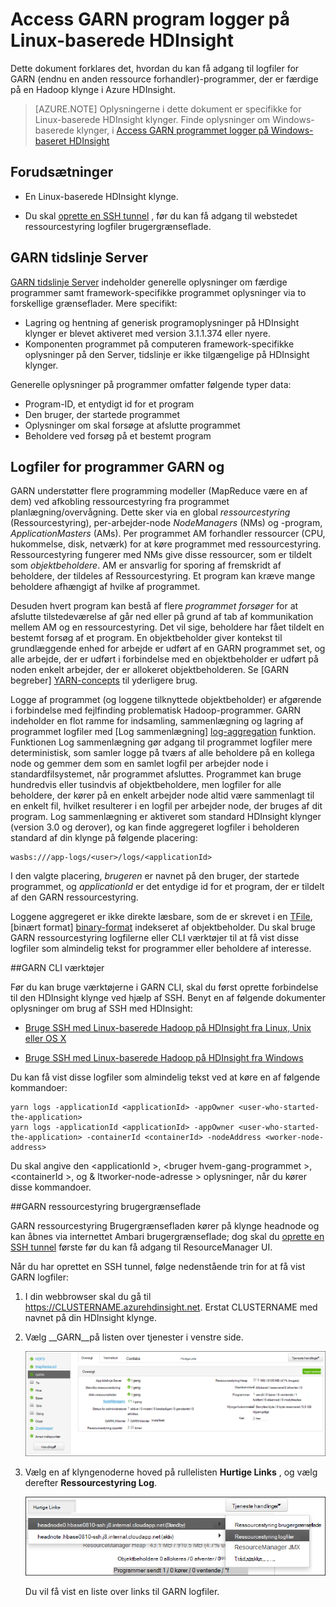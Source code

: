 <properties
    pageTitle="Access Hadoop GARN program logger på Linux-baserede HDInsight | Microsoft Azure"
    description="Få mere at vide om at åbne GARN programmet logge på en Linux-baserede HDInsight (Hadoop) klynge ved hjælp af kommandolinjen og en webbrowser."
    services="hdinsight"
    documentationCenter=""
    tags="azure-portal"
    authors="Blackmist" 
    manager="jhubbard"
    editor="cgronlun"/>

<tags
    ms.service="hdinsight"
    ms.workload="big-data"
    ms.tgt_pltfrm="na"
    ms.devlang="na"
    ms.topic="article"
    ms.date="10/21/2016"
    ms.author="larryfr"/>

# <a name="access-yarn-application-logs-on-linux-based-hdinsight"></a>Access GARN program logger på Linux-baserede HDInsight 

Dette dokument forklares det, hvordan du kan få adgang til logfiler for GARN (endnu en anden ressource forhandler)-programmer, der er færdige på en Hadoop klynge i Azure HDInsight.

> [AZURE.NOTE] Oplysningerne i dette dokument er specifikke for Linux-baserede HDInsight klynger. Finde oplysninger om Windows-baserede klynger, i [Access GARN programmet logger på Windows-baseret HDInsight](hdinsight-hadoop-access-yarn-app-logs.md)

## <a name="prerequisites"></a>Forudsætninger

* En Linux-baserede HDInsight klynge.

* Du skal [oprette en SSH tunnel](hdinsight-linux-ambari-ssh-tunnel.md) , før du kan få adgang til webstedet ressourcestyring logfiler brugergrænseflade.

## <a name="YARNTimelineServer"></a>GARN tidslinje Server

[GARN tidslinje Server](http://hadoop.apache.org/docs/r2.4.0/hadoop-yarn/hadoop-yarn-site/TimelineServer.html) indeholder generelle oplysninger om færdige programmer samt framework-specifikke programmet oplysninger via to forskellige grænseflader. Mere specifikt:

* Lagring og hentning af generisk programoplysninger på HDInsight klynger er blevet aktiveret med version 3.1.1.374 eller nyere.
* Komponenten programmet på computeren framework-specifikke oplysninger på den Server, tidslinje er ikke tilgængelige på HDInsight klynger.

Generelle oplysninger på programmer omfatter følgende typer data:

* Program-ID, et entydigt id for et program
* Den bruger, der startede programmet
* Oplysninger om skal forsøge at afslutte programmet
* Beholdere ved forsøg på et bestemt program

## <a name="YARNAppsAndLogs"></a>Logfiler for programmer GARN og

GARN understøtter flere programming modeller (MapReduce være en af dem) ved afkobling ressourcestyring fra programmet planlægning/overvågning. Dette sker via en global *ressourcestyring* (Ressourcestyring), per-arbejder-node *NodeManagers* (NMs) og -program, *ApplicationMasters* (AMs). Per programmet AM forhandler ressourcer (CPU, hukommelse, disk, netværk) for at køre programmet med ressourcestyring. Ressourcestyring fungerer med NMs give disse ressourcer, som er tildelt som *objektbeholdere*. AM er ansvarlig for sporing af fremskridt af beholdere, der tildeles af Ressourcestyring. Et program kan kræve mange beholdere afhængigt af hvilke af programmet.

Desuden hvert program kan bestå af flere *programmet forsøger* for at afslutte tilstedeværelse af går ned eller på grund af tab af kommunikation mellem AM og en ressourcestyring. Det vil sige, beholdere har fået tildelt en bestemt forsøg af et program. En objektbeholder giver kontekst til grundlæggende enhed for arbejde er udført af en GARN programmet set, og alle arbejde, der er udført i forbindelse med en objektbeholder er udført på noden enkelt arbejder, der er allokeret objektbeholderen. Se [GARN begreber] [ YARN-concepts] til yderligere brug.

Logge af programmet (og loggene tilknyttede objektbeholder) er afgørende i forbindelse med fejlfinding problematisk Hadoop-programmer. GARN indeholder en flot ramme for indsamling, sammenlægning og lagring af programmet logfiler med [Log sammenlægning] [ log-aggregation] funktion. Funktionen Log sammenlægning gør adgang til programmet logfiler mere deterministisk, som samler logge på tværs af alle beholdere på en kollega node og gemmer dem som en samlet logfil per arbejder node i standardfilsystemet, når programmet afsluttes. Programmet kan bruge hundredvis eller tusindvis af objektbeholdere, men logfiler for alle beholdere, der kører på en enkelt arbejder node altid være sammenlagt til en enkelt fil, hvilket resulterer i en logfil per arbejder node, der bruges af dit program. Log sammenlægning er aktiveret som standard HDInsight klynger (version 3.0 og derover), og kan finde aggregeret logfiler i beholderen standard af din klynge på følgende placering:

    wasbs:///app-logs/<user>/logs/<applicationId>

I den valgte placering, *brugeren* er navnet på den bruger, der startede programmet, og *applicationId* er det entydige id for et program, der er tildelt af den GARN ressourcestyring.

Loggene aggregeret er ikke direkte læsbare, som de er skrevet i en [TFile][T-file], [binært format] [ binary-format] indekseret af objektbeholder. Du skal bruge GARN ressourcestyring logfilerne eller CLI værktøjer til at få vist disse logfiler som almindelig tekst for programmer eller beholdere af interesse. 

##<a name="yarn-cli-tools"></a>GARN CLI værktøjer

Før du kan bruge værktøjerne i GARN CLI, skal du først oprette forbindelse til den HDInsight klynge ved hjælp af SSH. Benyt en af følgende dokumenter oplysninger om brug af SSH med HDInsight:

- [Bruge SSH med Linux-baserede Hadoop på HDInsight fra Linux, Unix eller OS X](hdinsight-hadoop-linux-use-ssh-unix.md)

- [Bruge SSH med Linux-baserede Hadoop på HDInsight fra Windows](hdinsight-hadoop-linux-use-ssh-windows.md)
    
Du kan få vist disse logfiler som almindelig tekst ved at køre en af følgende kommandoer:

    yarn logs -applicationId <applicationId> -appOwner <user-who-started-the-application>
    yarn logs -applicationId <applicationId> -appOwner <user-who-started-the-application> -containerId <containerId> -nodeAddress <worker-node-address>
    
Du skal angive den &lt;applicationId >, &lt;bruger hvem-gang-programmet >, &lt;containerId >, og & ltworker-node-adresse > oplysninger, når du kører disse kommandoer.

##<a name="yarn-resourcemanager-ui"></a>GARN ressourcestyring brugergrænseflade

GARN ressourcestyring Brugergrænsefladen kører på klynge headnode og kan åbnes via internettet Ambari brugergrænseflade; dog skal du [oprette en SSH tunnel](hdinsight-linux-ambari-ssh-tunnel.md) første før du kan få adgang til ResourceManager UI.

Når du har oprettet en SSH tunnel, følge nedenstående trin for at få vist GARN logfiler:

1. I din webbrowser skal du gå til https://CLUSTERNAME.azurehdinsight.net. Erstat CLUSTERNAME med navnet på din HDInsight klynge.

2. Vælg __GARN__på listen over tjenester i venstre side.

    ![Garn tjeneste valgt](./media/hdinsight-hadoop-access-yarn-app-logs-linux/yarnservice.png)

3. Vælg en af klyngenoderne hoved på rullelisten __Hurtige Links__ , og vælg derefter __Ressourcestyring Log__.

    ![Garn hurtig linnks](./media/hdinsight-hadoop-access-yarn-app-logs-linux/yarnquicklinks.png)
    
    Du vil få vist en liste over links til GARN logfiler.

[YARN-timeline-server]:http://hadoop.apache.org/docs/r2.4.0/hadoop-yarn/hadoop-yarn-site/TimelineServer.html
[log-aggregation]:http://hortonworks.com/blog/simplifying-user-logs-management-and-access-in-yarn/
[T-file]:https://issues.apache.org/jira/secure/attachment/12396286/TFile%20Specification%2020081217.pdf
[binary-format]:https://issues.apache.org/jira/browse/HADOOP-3315
[YARN-concepts]:http://hortonworks.com/blog/apache-hadoop-yarn-concepts-and-applications/
